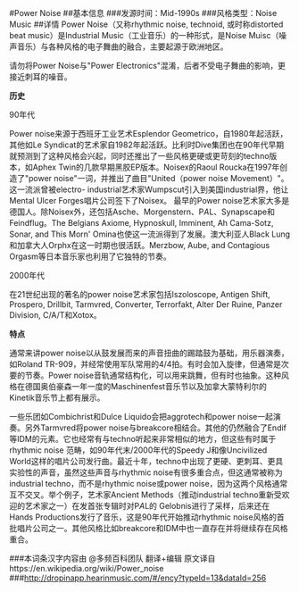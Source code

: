 #Power Noise
##基本信息
###发源时间：Mid-1990s
###风格类型：Noise Music
##详情
Power Noise（又称rhythmic noise, technoid, 或时称distorted beat music）是Industrial
Music（工业音乐）的一种形式，是Noise Muisc（噪声音乐）与各种风格的电子舞曲的融合，主要起源于欧洲地区。



请勿将Power Noise与"Power Electronics"混淆，后者不受电子舞曲的影响，更接近刺耳的噪音。



**历史**

90年代

Power noise来源于西班牙工业艺术Esplendor Geometrico，自1980年起活跃，其他如Le
Syndicat的艺术家自1982年起活跃。比利时Dive集团也在90年代早期就预测到了这种风格会兴起，同时还推出了一些风格更硬或更苛刻的techno版本，如Aphex
Twin的几款早期黑胶EP版本。Noisex的Raoul Roucka在1997年创造了"power
noise"一词，并推出了曲目"United（power noise Movement）"。这一流派曾被electro-
industrial艺术家Wumpscut引入到美国industrial界，他让Mental Ulcer Forges唱片公司签下了Noisex。
最早的Power
noise艺术家大多是德国人。除Noisex外，还包括Asche、Morgenstern、P*A*L、Synapscape和Feindflug。The
Belgians Axiome, Hypnoskull, Imminent, Ah Cama-Sotz, Sonar, and This Morn'
Omina也使这一流派得到了发展。澳大利亚人Black Lung和加拿大人Orphx在这一时期也很活跃。Merzbow, Aube, and
Contagious Orgasm等日本音乐家也利用了它独特的节奏。



2000年代

在21世纪出现的著名的power noise艺术家包括Iszoloscope, Antigen Shift, Prospero, Drillbit,
Tarmvred, Converter, Terrorfakt, Alter Der Ruine, Panzer Division,
C/A/T和Xotox。



**特点**

通常来讲power noise以从鼓发展而来的声音扭曲的踢踏鼓为基础，用乐器演奏，如Roland
TR-909，并经常使用军队常用的4/4拍。有时会加入旋律，但通常是次要的节奏。Power
noise音轨通常结构化，可以用来跳舞，但有时也抽象。这种风格在德国奥伯豪森一年一度的Maschinenfest音乐节以及加拿大蒙特利尔的Kinetik音乐节上都有展示。



一些乐团如Combichrist和Dulce Liquido会把aggrotech和power noise一起演奏。另外Tarmvred将power
noise与breakcore相结合。其他的仍然融合了Endif
等IDM的元素。它也经常有与techno听起来非常相似的地方，但这些有时属于rhythmic noise 范畴，如90年代末/2000年代的Speedy
J和像Uncivilized World这样的唱片公司发行曲。最近十年，techno中出现了更硬、更刺耳、更具实验性的声音，虽然这些声音与rhythmic
noise有很多重合点，但这通常被称为industrial techno，而不是rhythmic noise或power
noise，因为这两个风格通常互不交叉。举个例子，艺术家Ancient Methods（推动industrial
techno重新受欢迎的艺术家之一）在发首张专辑时对P*A*L的 Gelobnis进行了采样，后来还在Hands
Productions发行了音乐，这是90年代开始推动rhythmic
noise风格的首批唱片公司之一。其他风格比如breakcore和IDM中也一直存在并将继续存在风格重合。







###本词条汉字内容由 @多频百科团队 翻译+编辑
原文译自https://en.wikipedia.org/wiki/Power_noise
###http://dropinapp.hearinmusic.com/#/ency?typeId=13&dataId=256
